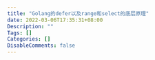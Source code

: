 ```yaml
---
title: "Golang的defer以及range和select的底层原理"
date: 2022-03-06T17:35:31+08:00
Description: ""
Tags: []
Categories: []
DisableComments: false
---
```

